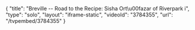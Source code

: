{
    "title": "Breville -- Road to the Recipe: Sisha Ort\u00fazar of Riverpark i",
    "type": "solo",
    "layout": "iframe-static",
    "videoId": "3784355",
    "url": "\/tvpembed\/3784355"
}